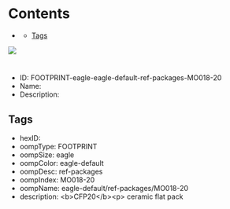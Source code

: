 



Contents
========

* [](#)
	* [Tags](#tags)
  
![][im]
# 

- ID: FOOTPRINT-eagle-eagle-default-ref-packages-MO018-20
- Name: 
- Description: 

## Tags

- hexID: 
- oompType: FOOTPRINT
- oompSize: eagle
- oompColor: eagle-default
- oompDesc: ref-packages
- oompIndex: MO018-20
- oompName: eagle-default/ref-packages/MO018-20
- description: &lt;b&gt;CFP20&lt;/b&gt;&lt;p&gt;&#xD;
ceramic flat pack



[im]: image.png

